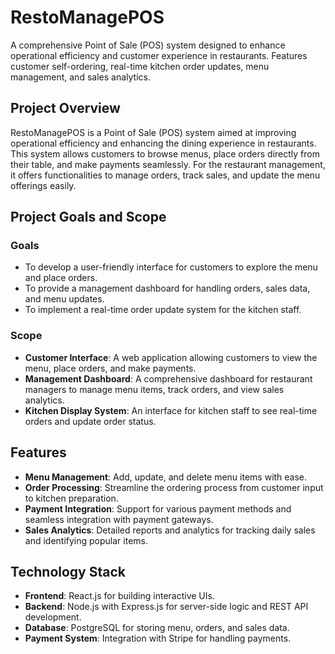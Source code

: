 # RestoManagePOS
A comprehensive Point of Sale (POS) system designed to enhance operational efficiency and customer experience in restaurants. Features customer self-ordering, real-time kitchen order updates, menu management, and sales analytics.

## Project Overview

RestoManagePOS is a Point of Sale (POS) system aimed at improving operational efficiency and enhancing the dining experience in restaurants. This system allows customers to browse menus, place orders directly from their table, and make payments seamlessly. For the restaurant management, it offers functionalities to manage orders, track sales, and update the menu offerings easily.

## Project Goals and Scope

### Goals
- To develop a user-friendly interface for customers to explore the menu and place orders.
- To provide a management dashboard for handling orders, sales data, and menu updates.
- To implement a real-time order update system for the kitchen staff.

### Scope
- **Customer Interface**: A web application allowing customers to view the menu, place orders, and make payments.
- **Management Dashboard**: A comprehensive dashboard for restaurant managers to manage menu items, track orders, and view sales analytics.
- **Kitchen Display System**: An interface for kitchen staff to see real-time orders and update order status.

## Features
- **Menu Management**: Add, update, and delete menu items with ease.
- **Order Processing**: Streamline the ordering process from customer input to kitchen preparation.
- **Payment Integration**: Support for various payment methods and seamless integration with payment gateways.
- **Sales Analytics**: Detailed reports and analytics for tracking daily sales and identifying popular items.

## Technology Stack
- **Frontend**: React.js for building interactive UIs.
- **Backend**: Node.js with Express.js for server-side logic and REST API development.
- **Database**: PostgreSQL for storing menu, orders, and sales data.
- **Payment System**: Integration with Stripe for handling payments.

